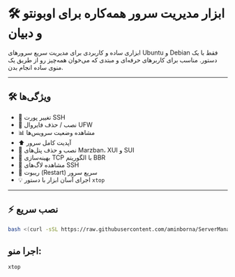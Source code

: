 # 🛠️ ابزار مدیریت سرور همه‌کاره برای اوبونتو و دبیان

ابزاری ساده و کاربردی برای مدیریت سریع سرورهای Ubuntu و Debian فقط با یک دستور. مناسب برای کاربرهای حرفه‌ای و مبتدی که می‌خوان همه‌چیز رو از طریق یک منوی ساده انجام بدن.

---

## 🛠️ ویژگی‌ها

- 🔧 تغییر پورت SSH  
- 🔐 نصب / حذف فایروال UFW  
- 📊 مشاهده وضعیت سرویس‌ها  
- ⬆️ آپدیت کامل سرور  
- 🧩 نصب و حذف پنل‌های Marzban، XUI و SUI  
- 🚀 بهینه‌سازی TCP با الگوریتم BBR  
- 📁 مشاهده لاگ‌های SSH  
- 🔄 ریبوت (Restart) سریع سرور  
- 💡 اجرای آسان ابزار با دستور `xtop`

---

## ⚡ نصب سریع

```bash
bash <(curl -sSL https://raw.githubusercontent.com/aminborna/ServerManager/main/install.sh)
```
## اجرا منو:
 ```bash
xtop
```
